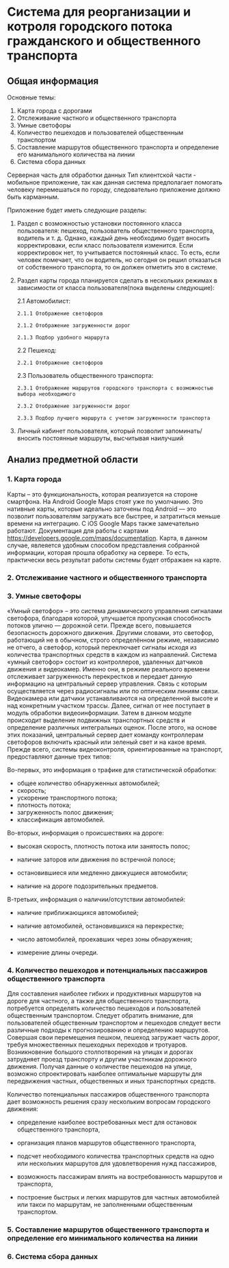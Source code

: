 Система для реорганизации и котроля городского потока гражданского и общественного транспорта
=============
Общая информация
------------------
Основные темы:
1. Карта города с дорогами 
2. Отслеживание частного и общественного транспорта 
3. Умные светофоры
4. Количество пешеходов и пользователей общественным транспортом
5. Составление маршрутов общественного транспорта и определение его манимального количества на линии
6. Система сбора данных

Серверная часть для обработки данных
Тип клиентской части - мобильное приложение, так как данная система предполагает помогать человеку перемешаться по городу, следовательно приложение должно быть карманным.

 Приложение будет иметь следующие разделы:
 
 1. Раздел с возможностью установки постоянного класса пользователя: пешеход, пользователь общественного транспорта, водитель и т. д. Однако, каждый день необходимо будет вносить корректироваки, если класс пользователя изменится. Если корректировок нет, то учитывается постоянный класс. То есть, если человек помечает, что он водитель, но сегодня он решил отказаться от собственного транспорта, то он должен отметить это в системе.
 
 2. Раздел карты города планируется сделать в нескольких режимах в зависимости от класса пользователя(пока выделены следующие):
    
    2.1 Автомобилист:
      
        2.1.1 Отображение светофоров
      
        2.1.2 Отображение загруженности дорог  
      
        2.1.3 Подбор удобного маршрута
      
    2.2 Пешеход:
  
        2.2.1 Отображение светофоров
  
    2.3 Пользователь общественного транспорта:
      
        2.3.1 Отображение маршрутов городского транспорта с возможностью выбора необходимого
       
        2.3.2 Отображение загруженности дорог
       
        2.3.3 Подбор лучшего маршрута с учетом загруженности транспорта
        
   3. Личный кабинет пользователя, который позволит запоминать/вносить постоянные маршруты, высчитывая наилучший
 
 Анализ предметной области 
---------

### 1. Карта города 

Карты – это функциональность, которая реализуется на стороне смартфона. На Android Google Maps стоят уже по умолчанию. Это нативные карты, которые идеально заточены под Android — это позволит пользователям загружать все быстрее, и затратиться меньше времени на интеграцию. C iOS Google Maps также замечательно работают. Документация для работы с картами <https://developers.google.com/maps/documentation>. 
Карта, в данном случае, явлеяется удобным способом представления собранной информации, которая прошла обработку на сервере. То есть, практически весь результат работы системы будет отбражаен на карте. 

### 2. Отслеживание частного и общественного транспорта 


### 3. Умные светофоры

«Умный светофор» – это система динамического управления сигналами светофора, благодаря которой, улучшается  пропускная способность потоков улично — дорожной сети. Прежде всего, повышается безопасность дорожного движения. Другими словами, это светофор, работающий не в обычном, строго определённом режиме, независимо не отчего, а светофор, который переключает сигналы исходя из количества транспортных средств  в  каждом из направлений.
Система «умный светофор» состоит из контроллеров, удаленных  датчиков движения и видеокамер. Именно они, в режиме реального времени отслеживает загруженность перекрестков и  передает данную информацию на центральный сервер управления. Связь с которым осуществляется через радиосигналы или по оптическим линиям связи.
Видеокамера или датчики устанавливаются на определенной высоте и над конкретным участком трассы. Далее, сигнал от нее поступает в модуль обработки видеоинформации. Затем в данном модуле происходит выделение подвижных транспортных средств и определение различных интегральных оценок.
После этого, на основе этих показаний, центральный сервер дает команду контроллерам светофоров включить красный или зеленый свет и на какое время.
Прежде всего, системы видеоконтроля, ориентированные на транспорт, предоставляют данные трех типов:

Во-первых, это информация о трафике для статистической обработки:

- общее количество обнаруженных автомобилей;
- скорость;
- ускорение транспортного потока;
- плотность потока;
- загруженность полос движения;
- классификация автомобилей.

Во-вторых, информация о происшествиях на дороге:

- высокая скорость, плотность потока или занятость полос;

- наличие заторов или движения по встречной полосе;

- остановившиеся или медленно движущиеся автомобили;

- наличие на дороге подозрительных предметов.

В-третьих, информация о наличии/отсутствии автомобилей:

- наличие приближающихся автомобилей;

- наличие автомобилей, остановившихся на перекрестке;

- число автомобилей, проехавших через зоны обнаружения;

- измерение длины очереди.

### 4. Количество пешеходов и потенциальных пассажиров общественного транспорта

Для составления наиболее гибких и продуктивных маршрутов на дороге для частного, а также для общественного транспорта, потребуется определять количество пешеходов и пользователей общественным транспортом. Следует обратить внимание, для пользователей общественным транспортом и пешеходов следует вести различные подходы к прогнозированию и определению маршрутов. Совершая свои перемещения пешком, пешеход загружает часть дорог, требуя множественных пешеходных переходов и тротуаров. Возникновение большого столпотворения на улицах и дорогах затрудняет проезд транспорту и другим участникам дорожного движения. Получая данные о количестве пешеходов на улице, возможно спроектировать наиболее оптимальные маршруты для передвижения частных, общественных и иных транспортных средств. 

Количество потенциальных пассажиров общественного транспорта дает возможность решения сразу нескольким вопросам городского движения:

- определение наиболее востребованных мест для остановок общественного транспорта,

- организация планов маршрутов общественного транспорта,

- подсчет необходимого количества транспортных средств на одно или нескольких маршрутов для удовлетворения нужд пассажиров,

- возможность пассажирам влиять на востребованность маршрутов и транспорта,

- построение быстрых и легких маршрутов для частных автомобилей или такси по маршрутам, не заполненными общественным транспортом.
 
 
### 5. Составление маршрутов общественного транспорта и определение его минимального количества на линии


### 6. Система сбора данных


